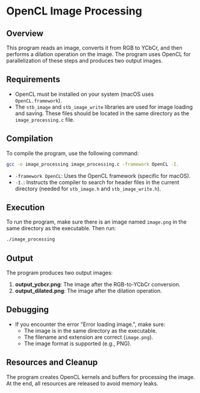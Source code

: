 # OpenCL Image Processing

## Overview

This program reads an image, converts it from RGB to YCbCr, and then performs a dilation operation on the image. The program uses OpenCL for parallelization of these steps and produces two output images.

## Requirements

- OpenCL must be installed on your system (macOS uses `OpenCL.framework`).
- The `stb_image` and `stb_image_write` libraries are used for image loading and saving. These files should be located in the same directory as the `image_processing.c` file.

## Compilation

To compile the program, use the following command:

```bash
gcc -o image_processing image_processing.c -framework OpenCL -I.
```

- `-framework OpenCL`: Uses the OpenCL framework (specific for macOS).
- `-I.`: Instructs the compiler to search for header files in the current directory (needed for `stb_image.h` and `stb_image_write.h`).

## Execution

To run the program, make sure there is an image named `image.png` in the same directory as the executable. Then run:

```bash
./image_processing
```

## Output

The program produces two output images:

1. **output_ycbcr.png**: The image after the RGB-to-YCbCr conversion.
2. **output_dilated.png**: The image after the dilation operation.

## Debugging

- If you encounter the error "Error loading image.", make sure:
  - The image is in the same directory as the executable.
  - The filename and extension are correct (`image.png`).
  - The image format is supported (e.g., PNG).

## Resources and Cleanup

The program creates OpenCL kernels and buffers for processing the image. At the end, all resources are released to avoid memory leaks.
